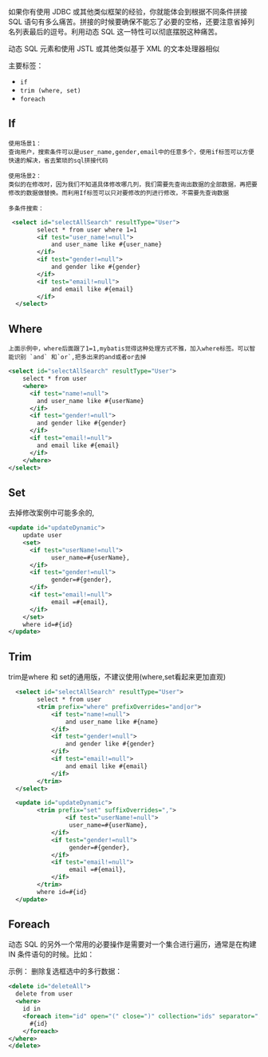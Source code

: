 如果你有使用 JDBC 或其他类似框架的经验，你就能体会到根据不同条件拼接 SQL 语句有多么痛苦。拼接的时候要确保不能忘了必要的空格，还要注意省掉列名列表最后的逗号。利用动态 SQL 这一特性可以彻底摆脱这种痛苦。

动态 SQL 元素和使用 JSTL 或其他类似基于 XML 的文本处理器相似

主要标签：
- `if`
- `trim (where, set)`
- `foreach`

## If

    使用场景1：
    查询用户，搜索条件可以是user_name,gender,email中的任意多个，使用if标签可以方便快速的解决，省去繁琐的sql拼接代码

    使用场景2：
    类似的在修改时，因为我们不知道具体修改哪几列，我们需要先查询出数据的全部数据，再把要修改的数据做替换。而利用If标签可以只对要修改的列进行修改，不需要先查询数据

`多条件搜索：`

```xml
 <select id="selectAllSearch" resultType="User">
  		select * from user where 1=1
  		<if test="user_name!=null">
  			and user_name like #{user_name}
  		</if>
  		<if test="gender!=null">
  			and gender like #{gender}
  		</if>
  		<if test="email!=null">
  			and email like #{email}
  		</if>
  </select>
```

## Where

    上面示例中，where后面跟了1=1,mybatis觉得这种处理方式不雅，加入where标签。可以智能识别 `and` 和`or`,把多出来的and或者or去掉

```xml
<select id="selectAllSearch" resultType="User">
    select * from user 
    <where>
      <if test="name!=null">
        and user_name like #{userName}
      </if>
      <if test="gender!=null">
        and gender like #{gender}
      </if>
      <if test="email!=null">
        and email like #{email}
      </if>
    </where>
</select>
```

## Set

去掉修改案例中可能多余的,
```xml
<update id="updateDynamic">
    update user
    <set>
      <if test="userName!=null">
            user_name=#{userName},
      </if> 	
      <if test="gender!=null">
            gender=#{gender},
      </if> 
      <if test="email!=null">
            email =#{email},
      </if> 		
    </set>
    where id=#{id}
</update>
```

## Trim

trim是where 和 set的通用版，不建议使用(where,set看起来更加直观)

```xml
  <select id="selectAllSearch" resultType="User">
  		select * from user 
  		<trim prefix="where" prefixOverrides="and|or">
  			<if test="name!=null">
	  			and user_name like #{name}
	  		</if>
	  		<if test="gender!=null">
	  			and gender like #{gender}
	  		</if>
	  		<if test="email!=null">
	  			and email like #{email}
	  		</if>
  		</trim>
  </select>
```

```xml
  <update id="updateDynamic">
  		<trim prefix="set" suffixOverrides=",">
  				<if test="userName!=null">
	  			 user_name=#{userName},
	  		</if> 	
	  		<if test="gender!=null">
	  			 gender=#{gender},
	  		</if> 
			<if test="email!=null">
	  			 email =#{email},
	  		</if> 	
  		</trim>
  		where id=#{id}
  </update>
```
## Foreach

动态 SQL 的另外一个常用的必要操作是需要对一个集合进行遍历，通常是在构建 IN 条件语句的时候。比如：

示例： 删除复选框选中的多行数据：

```xml
<delete id="deleteAll">
  delete from user 
  <where>
    id in 
    <foreach item="id" open="(" close=")" collection="ids" separator=",">
      #{id}
    </foreach>
</where>
</delete>
```

